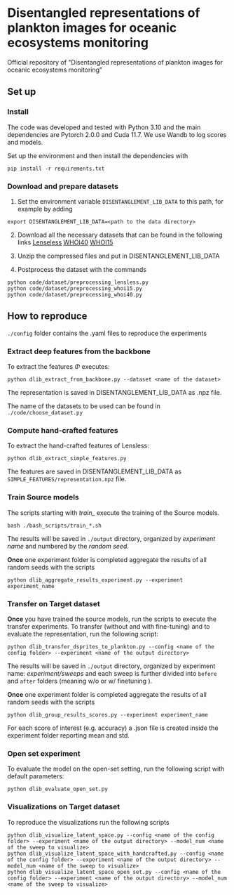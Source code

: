 # Disentangled representations of plankton images for oceanic ecosystems monitoring
Official repository of "Disentangled representations of plankton images for oceanic ecosystems monitoring"


## Set up
### Install
The code was developed and tested with Python 3.10 and the main dependencies are Pytorch 2.0.0 and Cuda 11.7. We use Wandb to log scores and models.

Set up the environment and then install the dependencies with
```
pip install -r requirements.txt
```

### Download and prepare datasets

1. Set the environment variable `DISENTANGLEMENT_LIB_DATA` to this path, for example by adding

```
export DISENTANGLEMENT_LIB_DATA=<path to the data directory>
```
2. Download all the necessary datasets that can be found in the following links
   [Lenseless](https://ibm.ent.box.com/v/PlanktonData)
   [WHOI40](https://ibm.ent.box.com/v/PlanktonData)
   [WHOI15](https://github.com/Malga-Vision/Anomaly-detection-in-feature-space-for-detecting-changes-in-phytoplankton-populations)

4. Unzip the compressed files and put in DISENTANGLEMENT_LIB_DATA

5. Postprocess the dataset with the commands
```
python code/dataset/preprocessing_lensless.py
python code/dataset/preprocessing_whoi15.py
python code/dataset/preprocessing_whoi40.py
```

## How to reproduce 

`./config` folder contains the .yaml files to reproduce the experiments


### Extract deep features from the backbone
To extract the features $\Phi$ executes:
```
python dlib_extract_from_backbone.py --dataset <name of the dataset>
```
The representation is saved in DISENTANGLEMENT_LIB_DATA as .npz file.

The name of the datasets to be used can be found in `./code/choose_dataset.py`


### Compute hand-crafted features
To extract the hand-crafted features of Lensless:
```
python dlib_extract_simple_features.py
```
The features are saved in DISENTANGLEMENT_LIB_DATA as `SIMPLE_FEATURES/representation.npz` file.


### Train Source models
The scripts starting with *train_* execute the training of the Source models.

```
bash ./bash_scripts/train_*.sh
```

The results will be saved in `./output` directory, organized by _experiment name_ and numbered by the _random seed_.

**Once** one experiment folder is completed aggregate the results of all random seeds with the scripts
```
python dlib_aggregate_results_experiment.py --experiment experiment_name 
```


### Transfer on Target dataset
**Once** you have trained the source models, run the scripts to execute the transfer experiments.
To transfer (without and with fine-tuning) and to evaluate the representation, run the following script:
```
python dlib_transfer_dsprites_to_plankton.py --config <name of the config folder> --experiment <name of the output directory>
```
The results will be saved in `./output` directory, organized by experiment name:
*experiment/sweeps* and each sweep is further divided into `before` and `after` folders (meaning w/o or w/ finetuning ).

**Once** one experiment folder is completed aggregate the results of all random seeds with the scripts
```
python dlib_group_results_scores.py --experiment experiment_name 
```
For each score of interest (e.g. accuracy) a .json file is created inside the experiment folder reporting mean and std.

### Open set experiment
To evaluate the model on the open-set setting, run the following script with default parameters:

```
python dlib_evaluate_open_set.py
```

### Visualizations on Target dataset

To reproduce the visualizations run the following scripts
```
python dlib_visualize_latent_space.py --config <name of the config folder> --experiment <name of the output directory> --model_num <name of the sweep to visualize>
python dlib_visualize_latent_space_with_handcrafted.py --config <name of the config folder> --experiment <name of the output directory> --model_num <name of the sweep to visualize>
python dlib_visualize_latent_space_open_set.py --config <name of the config folder> --experiment <name of the output directory> --model_num <name of the sweep to visualize>
```




